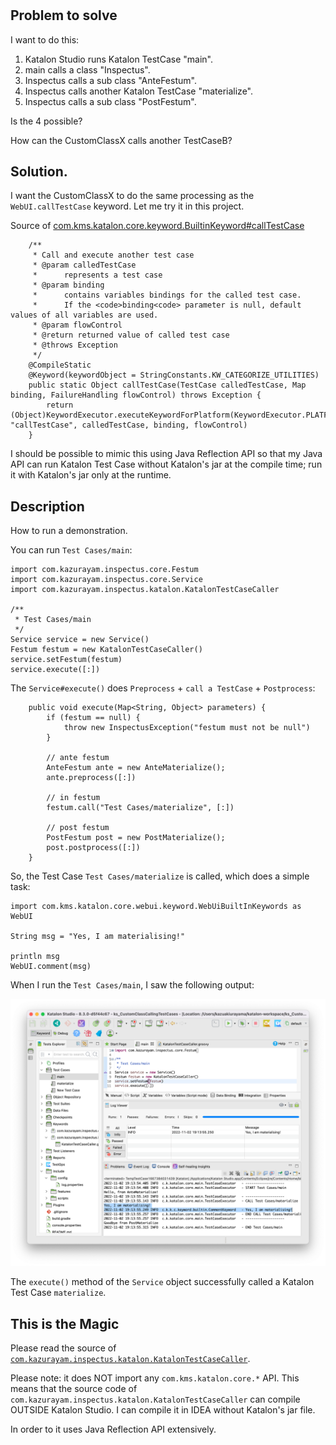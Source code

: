 #

## Problem to solve

I want to do this:

1. Katalon Studio runs Katalon TestCase "main".
2. main calls a class "Inspectus".
3. Inspectus calls a sub class "AnteFestum".
4. Inspectus calls another Katalon TestCase "materialize".
5. Inspectus calls a sub class "PostFestum".

Is the 4 possible?

How can the CustomClassX calls another TestCaseB?

## Solution.

I want the CustomClassX to do the same processing as the `WebUI.callTestCase` keyword. Let me try it in this project.

Source of [com.kms.katalon.core.keyword.BuiltinKeyword#callTestCase](https://api-docs.katalon.com/com/kms/katalon/core/keyword/BuiltinKeywords.html#callTestCase(com.kms.katalon.core.testcase.TestCase,%20java.util.Map))

```
    /**
     * Call and execute another test case
     * @param calledTestCase
     *      represents a test case
     * @param binding
     *      contains variables bindings for the called test case.
     *      If the <code>binding<code> parameter is null, default values of all variables are used.
     * @param flowControl
     * @return returned value of called test case
     * @throws Exception
     */
    @CompileStatic
    @Keyword(keywordObject = StringConstants.KW_CATEGORIZE_UTILITIES)
    public static Object callTestCase(TestCase calledTestCase, Map binding, FailureHandling flowControl) throws Exception {
        return (Object)KeywordExecutor.executeKeywordForPlatform(KeywordExecutor.PLATFORM_BUILT_IN, "callTestCase", calledTestCase, binding, flowControl)
    }

```

I should be possible to mimic this using Java Reflection API so that
my Java API can run Katalon Test Case without Katalon's jar at the compile time;
run it with Katalon's jar only at the runtime.


## Description

How to run a demonstration.

You can run `Test Cases/main`:

```
import com.kazurayam.inspectus.core.Festum
import com.kazurayam.inspectus.core.Service
import com.kazurayam.inspectus.katalon.KatalonTestCaseCaller

/**
 * Test Cases/main
 */
Service service = new Service()
Festum festum = new KatalonTestCaseCaller()
service.setFestum(festum)
service.execute([:])
```

The `Service#execute()` does `Preprocess` + `call a TestCase` + `Postprocess`:

```
	public void execute(Map<String, Object> parameters) {
		if (festum == null) {
			throw new InspectusException("festum must not be null")
		}

		// ante festum
		AnteFestum ante = new AnteMaterialize();
		ante.preprocess([:])

		// in festum
		festum.call("Test Cases/materialize", [:])

		// post festum
		PostFestum post = new PostMaterialize();
		post.postprocess([:])
	}
```

So, the Test Case `Test Cases/materialize` is called, which does a simple task:

```
import com.kms.katalon.core.webui.keyword.WebUiBuiltInKeywords as WebUI

String msg = "Yes, I am materialising!"

println msg
WebUI.comment(msg)
```

When I run the `Test Cases/main`, I saw the following output:

![Success](docs/images/Service_class_called_a_TestCase_materialize.png)

The `execute()` method of the `Service` object successfully called a Katalon Test Case `materialize`.

## This is the Magic

Please read the source of [`com.kazurayam.inspectus.katalon.KatalonTestCaseCaller`](Keywords/com/kazurayam/inspectus/katalon/KatalonTestCaseCaller.groovy).

Please note: it does NOT import any `com.kms.katalon.core.*` API. This means that the source code of `com.kazurayam.inspectus.katalon.KatalonTestCaseCaller` can compile OUTSIDE Katalon Studio. I can compile it in IDEA without Katalon's jar file.

In order to  it uses Java Reflection API extensively.


